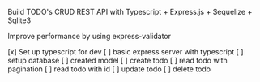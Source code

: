 Build TODO's CRUD REST API with Typescript + Express.js + Sequelize + Sqlite3

Improve performance by using express-validator

[x] Set up typescript for dev
[ ] basic express server with typescript
[ ] setup database
[ ] created model
[ ] create todo 
[ ] read todo with pagination 
[ ] read todo with id 
[ ] update todo 
[ ] delete todo 

